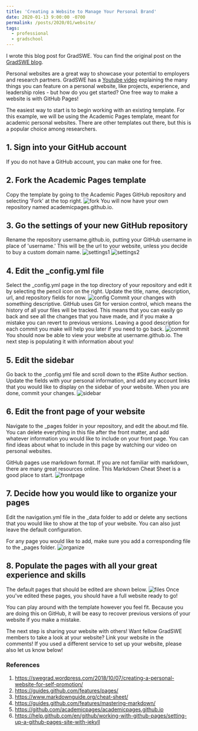 ```yaml
---
title: 'Creating a Website to Manage Your Personal Brand'
date: 2020-01-13 9:00:00 -0700
permalink: /posts/2020/01/website/
tags:
  - professional
  - gradschool
---
```

I wrote this blog post for GradSWE. You can find the original post on the [GradSWE blog](http://gradswe.swe.org/gradswe-blog/creating-a-website-to-manage-your-personal-brand).

Personal websites are a great way to showcase your potential to employers and research partners. GradSWE has a [Youtube video](https://swegrad.wordpress.com/2018/10/07/creating-a-personal-website-for-self-promotion/) explaining the many things you can feature on a personal website, like projects, experience, and leadership roles - but how do you get started? One free way to make a website is with GitHub Pages!


The easiest way to start is to begin working with an existing template. For this example, we will be using the Academic Pages template, meant for academic personal websites. There are other templates out there, but this is a popular choice among researchers.

## 1. Sign into your GitHub account
If you do not have a GitHub account, you can make one for free.
## 2. Fork the Academic Pages template
Copy the template by going to the Academic Pages GitHub repository and selecting 'Fork' at the top right.
![fork](images/website1.png)
You will now have your own repository named academicpages.github.io. 

## 3. Go the settings of your new GitHub repository
Rename the repository username.github.io, putting your GitHub username in place of 'username.' This will be the url to your website, unless you decide to buy a custom domain name. 
![settings1](images/website2.png)
![settings2](images/website3.png)
## 4. Edit the _config.yml file
Select the _config.yml page in the top directory of your repository and edit it by selecting the pencil icon on the right. Update the title, name, description​, url, and repository fields for now.
![config](images/website4.png)
Commit your changes with something descriptive. GitHub uses Git for version control, which means the history of all your files will be tracked. This means that you can easily go back and see all the changes that you have made, and if you make a mistake you can revert to previous versions. Leaving a good description for each commit you make will help you later if you need to go back.
![commit](./images/website5.png)
You should now be able to view your website at username.github.io. The next step is populating it with information about you! 

## 5. Edit the sidebar
Go back to the _config.yml file and scroll down to the #Site Author section. Update the fields with your personal information, and add any account links that you would like to display on the sidebar of your website. When you are done, commit your changes.
![sidebar](./images/website6.png)
## 6. Edit the front page of your website
Navigate to the _pages folder in your repository, and edit the about.md file. You can delete everything in this file after the front matter, and add whatever information you would like to include on your front page. You can find ideas about what to include in this page by watching our video on personal websites. 

GitHub pages use markdown format. If you are not familiar with markdown, there are many great resources online. This Markdown Cheat Sheet is a good place to start.
![frontpage](images/website7.png)
## 7. Decide how you would like to organize your pages 
Edit the navigation.yml file in the _data folder to add or delete any sections that you would like to show at the top of your website. You can also just leave the default configuration.

​For any page you would like to add, make sure you add a corresponding file to the _pages folder. 
![organize](images/website8.png)
## 8. Populate the pages with all your great experience and skills
The default pages that should be edited are shown below.
![files](images/website9.png)
Once you've edited these pages, you should have a full website ready to go! 

You can play around with the template however you feel fit. Because you are doing this on GitHub, it will be easy to recover previous versions of your website if you make a mistake. 

The next step is sharing your website with others! ​Want fellow GradSWE members to take a look at your website? Link your website in the comments! If you used a different service to set up your website, please also let us know below!
### References
1. https://swegrad.wordpress.com/2018/10/07/creating-a-personal-website-for-self-promotion/ 
2. https://guides.github.com/features/pages/
3. https://www.markdownguide.org/cheat-sheet/
4. https://guides.github.com/features/mastering-markdown/
5. https://github.com/academicpages/academicpages.github.io
6. https://help.github.com/en/github/working-with-github-pages/setting-up-a-github-pages-site-with-jekyll